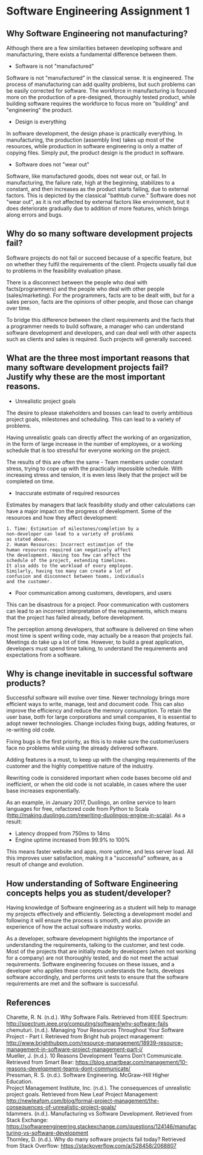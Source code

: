 # Software Engineering Assignment 1

## Why Software Engineering not manufacturing?

  Although there are a few similarities between developing
  software and manufacturing, there exists a fundamental
  difference between them.
  - Software is not "manufactured"

   Software is not "manufactured" in the classical sense.
   It is engineered. The process of manufacturing can
   add quality problems, but such problems can be easily
   corrected for software. The workforce in manufacturing
   is focused more on the production of a pre-designed,
   thoroughly tested product, while building software
   requires the workforce to focus more on "building"
   and "engineering" the product.

  - Design is everything

   In software development, the design phase is
   practically everything. In manufacturing, the
   production (assembly line) takes up most of the
   resources, while production in software engineering
   is only a matter of copying files. Simply put, the
   product design is the product in software.

  - Software does not "wear out"

   Software, like manufactured goods, does not wear out,
   or fail. In manufacturing, the failure rate, high
   at the beginning, stabilizes to a constant, and
   then increases as the product starts failing, due
   to external factors. This is depicted by the
   classical "bathtub curve." Software does not
   "wear out", as it is not affected by external
   factors like environment, but it does deteriorate
    gradually due to addition of more features, which
    brings along errors and bugs.

## Why do so many software development projects fail?

  Software projects do not fail or succeed because
  of a specific feature, but on whether they fulfil
  the requirements of the client. Projects usually
  fail due to problems in the feasibility evaluation phase.

  There is a disconnect between the people who deal
  with facts(programmers) and the people who deal
  with other people (sales/marketing).
  For the programmers, facts are to be dealt with,
  but for a sales person, facts are the opinions of
  other people, and those can change over time.

  To bridge this difference between the client
  requirements and the facts that a programmer needs
  to build software, a manager who can understand
  software development and developers, and can deal
  well with other aspects such as clients and sales
  is required. Such projects will generally succeed.

## What are the three most important reasons that many software development projects fail? Justify why these are the most important reasons.

  - Unrealistic project goals

   The desire to please stakeholders and bosses can
   lead to overly ambitious project goals, milestones
   and scheduling. This can lead to a variety of problems.

   Having unrealistic goals can directly affect the working
   of an organization, in the form of large increase
   in the number of employees, or a working schedule that
   is too stressful for everyone working on the project.

   The results of this are often the same - Team members
   under constant stress, trying to cope up with the
   practically impossible schedule. With increasing
   stress and tension, it is even less likely that the
   project will be completed on time.

  - Inaccurate estimate of required resources

   Estimates by managers that lack feasibility study
   and other calculations can have a major impact on
   the progress of development. Some of the resources
   and how they affect development:

    1. Time: Estimation of milestones/completion by a
    non-developer can lead to a variety of problems
    as stated above.
    2. Human Resources: Incorrect estimation of the
    human resources required can negatively affect
    the development. Having too few can affect the
    schedule of the project, extending timelines.
    It also adds to the workload of every employee.
    Similarly, having too many can create a lot of
    confusion and disconnect between teams, individuals
    and the customer.


  - Poor communication among customers, developers,
  and users

   This can be disastrous for a project. Poor communication
   with customers can lead to an incorrect interpretation
   of the requirements, which means that the project has
   failed already, before development.

   The perception among developers, that software is
   delivered on time when most time is spent writing
   code, may actually be a reason that projects fail.
   Meetings do take up a lot of time. However, to build
   a great application, developers must spend time
   talking, to understand the requirements and expectations
   from a software.

## Why is change inevitable in successful software products?

 Successful software will evolve over time. Newer
 technology brings more efficient ways to write,
 manage, test and document code. This can also improve
 the efficiency and reduce the memory consumption. To
 retain the user base, both for large corporations and
 small companies, it is essential to adopt newer
 technologies. Change includes fixing bugs, adding
 features, or re-writing old code.

 Fixing bugs is the first priority, as this is to
 make sure the customer/users face no problems while
 using the already delivered software.

 Adding features is a must, to keep up with the
 changing requirements of the customer and the
 highly competitive nature of the industry.

 Rewriting code is considered important when code
 bases become old and inefficient, or when the old
 code is not scalable, in cases where the user base
 increases exponentially.

 As an example, in January 2017, Duolingo, an
 online service to learn languages for free,
 refactored code from Python to Scala
 (<http://making.duolingo.com/rewriting-duolingos-engine-in-scala>).
 As a result:
  - Latency dropped from 750ms to 14ms
  - Engine uptime increased from 99.9% to 100%

 This means faster website and apps, more uptime,
 and less server load. All this improves user
 satisfaction, making it a "successful" software,
 as a result of change and evolution.

## How understanding of Software Engineering concepts helps you as student/developer?

 Having knowledge of Software engineering as a student
 will help to manage my projects effectively and
 efficiently. Selecting a development model and
 following it will ensure the process is smooth,
 and also provide an experience of how the actual
 software industry works.

 As a developer, software development highlights the
 importance of understanding the requirements,
 talking to the customer, and test code. Most of the
 projects that are initially made by developers
 (when not working for a company) are not thoroughly
 tested, and do not meet the actual requirements.
 Software engineering focuses on these issues, and a
 developer who applies these concepts understands the
 facts, develops software accordingly, and performs
 unit tests to ensure that the software requirements
 are met and the software is successful.

 ## References
 Charette, R. N. (n.d.). Why Software Fails. Retrieved from IEEE Spectrum: http://spectrum.ieee.org/computing/software/why-software-fails  
 chemuturi. (n.d.). Managing Your Resources Throughout Your Software Project - Part I. Retrieved from Bright hub project management: http://www.brighthubpm.com/resource-management/18939-resource-management-in-software-project-management-part-i/  
 Mueller, J. (n.d.). 10 Reasons Development Teams Don’t Communicate. Retrieved from Smart Bear: https://blog.smartbear.com/management/10-reasons-development-teams-dont-communicate/  
 Pressman, R. S. (n.d.). Software Engineering. McGraw-Hill Higher Education.  
 Project Management Institute, Inc. (n.d.). The consequences of unrealistic project goals. Retrieved from New Leaf Project Management: http://newleafpm.com/blog/formal-project-management/the-consequences-of-unrealistic-project-goals/  
 tdammers. (n.d.). Manufacturing vs Software Development. Retrieved from Stack Exchange: https://softwareengineering.stackexchange.com/questions/124146/manufacturing-vs-software-development  
 Thornley, D. (n.d.). Why do many software projects fail today? Retrieved from Stack Overflow: https://stackoverflow.com/a/528458/2068807

